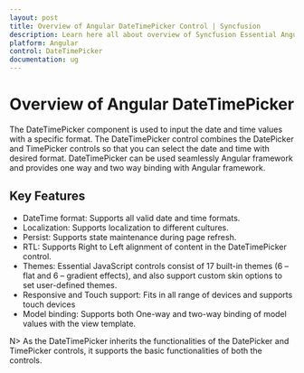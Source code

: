 ```yaml
---
layout: post
title: Overview of Angular DateTimePicker Control | Syncfusion
description: Learn here all about overview of Syncfusion Essential Angular DateTimePicker control, its features, and more.
platform: Angular
control: DateTimePicker
documentation: ug
---
```


# Overview of Angular DateTimePicker

The DateTimePicker component is used to input the date and time values with a specific format. The DateTimePicker control combines the DatePicker and TimePicker controls so that you can select the date and time with desired format.
DateTimePicker can be used seamlessly Angular framework and provides one way and two way binding with Angular framework.

## Key Features

* DateTime format: Supports all valid date and time formats.
* Localization: Supports localization to different cultures.
* Persist: Supports state maintenance during page refresh.
* RTL: Supports Right to Left alignment of content in the DateTimePicker control.
* Themes: Essential JavaScript controls consist of 17 built-in themes (6 – flat and 6 – gradient effects), and also support custom skin options to set user-defined themes.
* Responsive and Touch support: Fits in all range of devices and supports touch devices  
* Model binding: Supports both One-way and two-way binding of model values with the view template.

N> As the DateTimePicker inherits the functionalities of the DatePicker and TimePicker controls, it supports the basic functionalities of both the controls.

